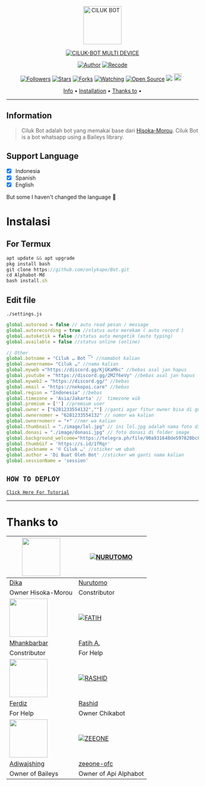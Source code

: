 <p align="center">
<img src="https://github.com/onlykape/Bot/blob/main/image/lol.jpg" alt="CILUK BOT" width="100"/>


</p>
<p align="center">
<a href="#"><img title="CILUK-BOT MULTI DEVICE" src="https://img.shields.io/badge/Ciluk Bot-green?colorA=%23ff0000&colorB=%23017e40&style=for-the-badge"></a>
</p>
<p align="center">
<a href="https://github.com/DikaArdnt"><img title="Author" src="https://img.shields.io/badge/Author-Dika-red.svg?style=for-the-badge&logo=github"></a>
<a href="https://github.com/onlykape"><img title="Recode" src="https://img.shields.io/badge/Recode-onlykape-red.svg?style=for-the-badge&logo=github"></a>
</p>
<p align="center">
<a href="https://github.com/onlykape/followers"><img title="Followers" src="https://img.shields.io/github/followers/onlykape?color=red&style=flat-square"></a>
<a href="https://github.com/onlykape/Bot/stargazers/"><img title="Stars" src="https://img.shields.io/github/stars/onlykape/Bot?color=blue&style=flat-square"></a>
<a href="https://github.com/onlykape/Bot/network/members"><img title="Forks" src="https://img.shields.io/github/forks/onlykape/Bot?color=red&style=flat-square"></a>
<a href="https://github.com/onlykape/Bot/watchers"><img title="Watching" src="https://img.shields.io/github/watchers/onlykape/Bot?label=Watchers&color=blue&style=flat-square"></a>
<a href="https://github.com/onlykape/Bot"><img title="Open Source" src="https://badges.frapsoft.com/os/v2/open-source.svg?v=103"></a>
<a href="https://hits.seeyoufarm.com"><img src="https://hits.seeyoufarm.com/api/count/incr/badge.svg?url=https%3A%2F%2Fgithub.com%2Fonlykape%2FBot&count_bg=%2379C83D&title_bg=%23555555&icon=probot.svg&icon_color=%2300FF6D&title=hits&edge_flat=false"/></a>
<a href="https://github.com/zeeone-ofc/Alphabot-Md/graphs/commit-activity"><img height="20" src="https://img.shields.io/badge/Maintained%3F-yes-green.svg"></a>&nbsp;&nbsp;
</p>

<p align="center">
  <a href="https://github.com/onlykape/Bot#information">Info</a> •
  <a href="https://github.com/onlykape/Bot#instalasi">Installation</a> •
  <a href="https://github.com/onlykape/Bot#thanks-to">Thanks to</a> •
</p>
</div>


---

## Information
> Ciluk Bot adalah bot yang memakai base dari [Hisoka-Morou](https://github.com/DikaArdnt/Hisoka-Morou). Ciluk Bot is a bot whatsapp using a Baileys library.

## Support Language

- [x] Indonesia
- [x] Spanish
- [x] English

But some I haven't changed the language 🛐

# Instalasi

## For Termux
```ts
apt update && apt upgrade
pkg install bash
git clone https://github.com/onlykape/Bot.git
cd Alphabot-Md
bash install.sh
```

## Edit file
`./settings.js`
```ts
global.autoread = false // auto read pesan / message
global.autorecording = true //status auto merekam ( auto record )
global.autoketik = false //status auto mengetik (auto typing)
global.available = false //status online (online)

// Other
global.botname = "Ciluk ب Bot ོ" //namabot kalian
global.ownername= "Ciluk ب" //nama kalian
global.myweb ="https://discord.gg/KjGKaMkc" //bebas asal jan hapus
global.youtube = "https://discord.gg/2M2f6eVy" //bebas asal jan hapus
global.myweb2 = "https://discord.gg/" //bebas
global.email = "https://nekopoi.care" //bebas
global.region = "Indonesia" //bebas
global.timezone = 'Asia/Jakarta' //  timezone wib
global.premium = [''] //premium user
global.owner = ["6281233554132",""] //ganti agar fitur owner bisa di gunakan
global.ownernomer = "6281233554132" // nomor wa kalian
global.ownernomerr = "+" //nmr wa kalian
global.thumbnail = "./image/lol.jpg" // ini lol.jpg adalah nama foto di folder image. untuk foto bot
global.donasi = "./image/donasi.jpg" // foto donasi di folder image
global.background_welcome="https://telegra.ph/file/90a931648de597820bc08.jpg" // maks size 30kb, agar welcome image nya tdk delay
global.thumbGif = 'https://s.id/1fRqr'
global.packname = '© Ciluk ب' //sticker wm ubah
global.author = 'Di Buat Oleh Bot' //sticker wm ganti nama kalian
global.sessionName = 'session'
```

## ```HOW TO DEPLOY```

[`Click Here For Tutorial`](https://youtu.be/SdKHkld2NcI)<br>

----------

# Thanks to
<a href="https://github.com/DikaArdnt"><img src="https://github.com/DikaArdnt.png?size=100" width="100" height="100"></a> | [![NURUTOMO](https://github.com/Nurutomo.png?size=100)](https://github.com/Nurutomo) 
---|---
[Dika](https://github.com/DikaArdnt)  | [Nurutomo](https://github.com/Nurutomo)
Owner Hisoka-Morou | Constributor |
<a href="https://github.com/MhankBarBar"><img src="https://github.com/MhankBarBar.png?size=100" width="100" height="100"></a> | [![FATIH](https://github.com/fatiharridho.png?size=100)](https://github.com/fatiharridho) 
[Mhankbarbar](https://github.com/MhankBarBar)  | [Fatih A.](https://github.com/fatiharridho)
Constributor | For Help |
<a href="https://github.com/FERDIZ-afk"><img src="https://github.com/FERDIZ-afk.png?size=100" width="100" height="100"></a> | [![RASHID](http://github.com/rashidsiregar28.png?size=100)](http://github.com/rashidsiregar28) 
[Ferdiz](https://github.com/FERDIZ-afk)  | [Rashid](https://github.com/rashidsiregar28)
For Help | Owner Chikabot |
<a href="https://github.com/adiwajshing"><img src="https://github.com/adiwajshing.png?size=100" width="100" height="100"></a> | [![ZEEONE](http://github.com/zeeone-ofc.png?size=100)](http://github.com/zeeone-ofc) 
[Adiwajshing](https://github.com/adiwajshing) | [zeeone-ofc](https://zeeone-ofc.github.io)
Owner of Baileys | Owner of Api Alphabot |

